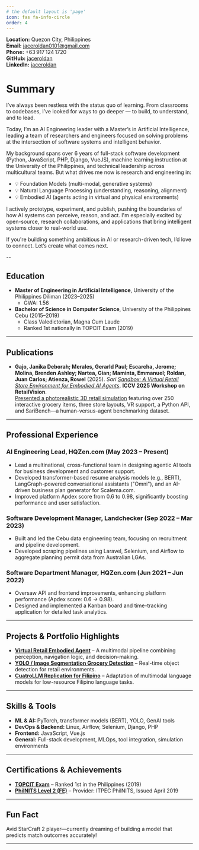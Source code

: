 ```yaml
---
# the default layout is 'page'
icon: fas fa-info-circle
order: 4
---
```


**Location:** Quezon City, Philippines  
**Email:** jaceroldan0101@gmail.com  
**Phone:** +63 917 124 1720  
**GitHub:** [jaceroldan](https://github.com/jaceroldan)  
**LinkedIn:** [jaceroldan](https://www.linkedin.com/in/jace-roldan/)

# Summary

I’ve always been restless with the status quo of learning. From classrooms to codebases, I’ve looked for ways to go deeper — to build, to understand, and to lead.

Today, I’m an AI Engineering leader with a Master’s in Artificial Intelligence, leading a team of researchers and engineers focused on solving problems at the intersection of software systems and intelligent behavior.

My background spans over 6 years of full-stack software development (Python, JavaScript, PHP, Django, VueJS), machine learning instruction at the University of the Philippines, and technical leadership across multicultural teams. But what drives me now is research and engineering in:

* 💡 Foundation Models (multi-modal, generative systems)
* 💡 Natural Language Processing (understanding, reasoning, alignment)
* 💡 Embodied AI (agents acting in virtual and physical environments)


I actively prototype, experiment, and publish, pushing the boundaries of how AI systems can perceive, reason, and act. I'm especially excited by open-source, research collaborations, and applications that bring intelligent systems closer to real-world use.

If you're building something ambitious in AI or research-driven tech, I’d love to connect. Let’s create what comes next.

--

## Education

- **Master of Engineering in Artificial Intelligence**, University of the Philippines Diliman (2023–2025)  
  - GWA: 1.56  
- **Bachelor of Science in Computer Science**, University of the Philippines Cebu (2015–2019)  
  - Class Valedictorian, Magna Cum Laude  
  - Ranked 1st nationally in TOPCIT Exam (2019)

---

## Publications

- **Gajo, Janika Deborah; Merales, Gerarld Paul; Escarcha, Jerome; Molina, Brenden Ashley; Nartea, Gian; Maminta, Emmanuel; Roldan, Juan Carlos; Atienza, Rowel** (2025). *Sari [Sandbox: A Virtual Retail Store Environment for Embodied AI Agents](https://arxiv.org/abs/2508.00400)*. **ICCV 2025 Workshop on RetailVision**.  
  [Presented a photorealistic 3D retail simulation](https://sarisandbox.github.io/) featuring over 250 interactive grocery items, three store layouts, VR support, a Python API, and SariBench—a human-versus-agent benchmarking dataset.

---

## Professional Experience

### **AI Engineering Lead**, HQZen.com (May 2023 – Present)
- Lead a multinational, cross-functional team in designing agentic AI tools for business development and customer support.
- Developed transformer-based resume analysis models (e.g., BERT), LangGraph-powered conversational assistants ("Omni"), and an AI-driven business plan generator for Scalema.com.
- Improved platform Apdex score from 0.6 to 0.98, significantly boosting performance and user satisfaction.

### **Software Development Manager**, Landchecker (Sep 2022 – Mar 2023)
- Built and led the Cebu data engineering team, focusing on recruitment and pipeline development.
- Developed scraping pipelines using Laravel, Selenium, and Airflow to aggregate planning permit data from Australian LGAs.

### **Software Department Manager**, HQZen.com (Jun 2021 – Jun 2022)
- Oversaw API and frontend improvements, enhancing platform performance (Apdex score: 0.6 → 0.98).
- Designed and implemented a Kanban board and time-tracking application for detailed task analytics.

---

## Projects & Portfolio Highlights

- [**Virtual Retail Embodied Agent**](https://github.com/upeee/sari-sandbox-env) – A multimodal pipeline combining perception, navigation logic, and decision-making.
- [**YOLO / Image Segmentation Grocery Detection**](https://github.com/jaceroldan/grocery-item-segmentation-yolo) – Real-time object detection for retail environments.
- [**CuatroLLM Replication for Filipino**](https://github.com/jaceroldan/cuatrollm-adaptive-low-resource-mt) – Adaptation of multimodal language models for low-resource Filipino language tasks.

---

## Skills & Tools

- **ML & AI:** PyTorch, transformer models (BERT), YOLO, GenAI tools  
- **DevOps & Backend:** Linux, Airflow, Selenium, Django, PHP  
- **Frontend:** JavaScript, Vue.js  
- **General:** Full-stack development, MLOps, tool integration, simulation environments

---

## Certifications & Achievements

- [**TOPCIT Exam**](https://www.upcebu.edu.ph/2019/12/14/2019-valedictorian-tops-topcit-exam/) – Ranked 1st in the Philippines (2019)  
- [**PhilNITS Level 2 (FE)**](https://itpec.org/statsandresults/all-passers-information/Philippines/2019S_FE.pdf) – Provider: ITPEC PhilNITS, Issued April 2019

---

## Fun Fact

Avid StarCraft 2 player—currently dreaming of building a model that predicts match outcomes accurately!

---